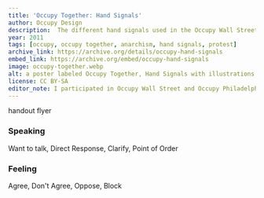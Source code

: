 ```yaml
---
title: 'Occupy Together: Hand Signals'
author: Occupy Design
description:  The different hand signals used in the Occupy Wall Street General Assembly. Similar hand signals are used at different Occupy sites.
year: 2011
tags: [occupy, occupy together, anarchism, hand signals, protest]
archive_link: https://archive.org/details/occupy-hand-signals
embed_link: https://archive.org/embed/occupy-hand-signals
image: occupy-together.webp
alt: a poster labeled Occupy Together, Hand Signals with illustrations under the categories Speaking and Feeling
license: CC BY-SA 
editor_note: I participated in Occupy Wall Street and Occupy Philadelphia, and visited Occupy Oakland and Occupy LA, among others I can't remember. I felt motivated and part of a global idealistic community. The group processes that were part of Occupy were highly influential. It is hard to describe the energy and even all of the activities I particpated in back then. My art collective even until recently used these signals and other anarchist organizing principles in our group meetings to equitably manage discussion and decision-making.
---
```


handout flyer

### Speaking

Want to talk, Direct Response, Clarify, Point of Order

### Feeling

Agree, Don't Agree, Oppose, Block
